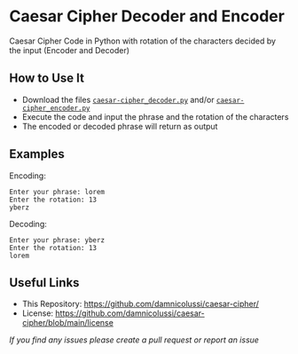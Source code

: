 # Caesar Cipher Decoder and Encoder
Caesar Cipher Code in Python with rotation of the characters decided by the input (Encoder and Decoder)

## How to Use It
* Download the files [`caesar-cipher_decoder.py`](https://github.com/damnicolussi/caesar-cipher/blob/main/caesar-cipher_decoder.py) and/or [`caesar-cipher_encoder.py`](https://github.com/damnicolussi/caesar-cipher/blob/main/caesar-cipher_encoder.py)
* Execute the code and input the phrase and the rotation of the characters
* The encoded or decoded phrase will return as output

## Examples
Encoding:
```
Enter your phrase: lorem
Enter the rotation: 13
yberz
```

Decoding:
```
Enter your phrase: yberz
Enter the rotation: 13
lorem
```

## Useful Links
* This Repository: https://github.com/damnicolussi/caesar-cipher/
* License: https://github.com/damnicolussi/caesar-cipher/blob/main/license

*If you find any issues please create a pull request or report an issue*
